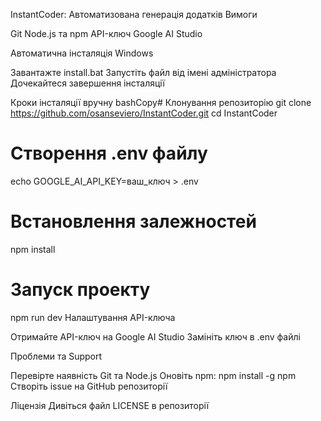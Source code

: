 InstantCoder: Автоматизована генерація додатків
Вимоги

Git
Node.js та npm
API-ключ Google AI Studio

Автоматична інсталяція
Windows

Завантажте install.bat
Запустіть файл від імені адміністратора
Дочекайтеся завершення інсталяції

Кроки інсталяції вручну
bashCopy# Клонування репозиторію
git clone https://github.com/osanseviero/InstantCoder.git
cd InstantCoder

# Створення .env файлу
echo GOOGLE_AI_API_KEY=ваш_ключ > .env

# Встановлення залежностей
npm install

# Запуск проекту
npm run dev
Налаштування API-ключа

Отримайте API-ключ на Google AI Studio
Замініть ключ в .env файлі

Проблеми та Support

Перевірте наявність Git та Node.js
Оновіть npm: npm install -g npm
Створіть issue на GitHub репозиторії

Ліцензія
Дивіться файл LICENSE в репозиторії
